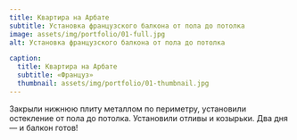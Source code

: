 ```yaml
---
title: Квартира на Арбате
subtitle: Установка французского балкона от пола до потолка
image: assets/img/portfolio/01-full.jpg
alt: Установка французского балкона от пола до потолка

caption:
  title: Квартира на Арбате
  subtitle: «Француз»
  thumbnail: assets/img/portfolio/01-thumbnail.jpg
---
```

Закрыли нижнюю плиту металлом по периметру, установили остекление от пола до потолка. Установили отливы и козырьки. Два дня — и балкон готов!

<!-- {:.list-inline}
- Date: January 2017
- Client: Threads
- Category: Illustration -->

